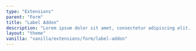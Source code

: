 ```yaml
---
type: "Extensions"
parent: "Form"
title: "Label Addon"
description: "Lorem ipsum dolor sit amet, consectetur adipiscing elit. Nunc tempus laoreet leo sit amet iaculis."
layout: "theme"
vanilla: "vanilla/extensions/form/label-addon"
---
```


